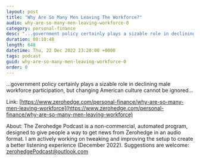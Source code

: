 ```yaml
---
layout: post
title: "Why Are So Many Men Leaving The Workforce?"
audio: why-are-so-many-men-leaving-workforce-0
category: personal-finance
desc: "...government policy certainly plays a sizable role in declining male workforce participation, but changing American culture cannot be ignored..."
duration: 00:10:48
length: 648
datetime: Thu, 22 Dec 2022 23:20:00 +0000
tags: podcast
guid: why-are-so-many-men-leaving-workforce-0
order: 0
---
```

...government policy certainly plays a sizable role in declining male workforce participation, but changing American culture cannot be ignored...

Link: [https://www.zerohedge.com/personal-finance/why-are-so-many-men-leaving-workforce](https://www.zerohedge.com/personal-finance/why-are-so-many-men-leaving-workforce)

About: The Zerohedge Podcast is a non-commercial, automated program, designed to give people a way to get news from Zerohedge in an audio format.  I am actively working on tweaking and improving the setup to create a better listening experience (December 2022).  Suggestions are welcome: [zerohedgePodcast@outlook.com](mailto:zerohedgePodcast@outlook.com)